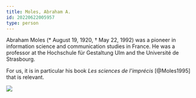 ```yaml
---
title: Moles, Abraham A.
id: 20220622005957
type: person
---
```


Abraham Moles (* August 19, 1920, † May 22, 1992) was a pioneer in information science and communication studies in France.  He was a professor at the Hochschule für Gestaltung Ulm and the Université de Strasbourg.

For us, it is in particular his book *Les sciences de l’imprécis* [@Moles1995] that is relevant.

![](https://upload.wikimedia.org/wikipedia/commons/b/b2/Abraham_Moles_351-4-004.jpg)

